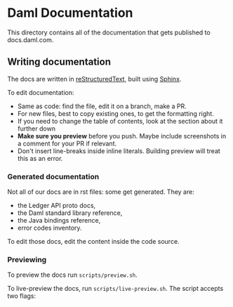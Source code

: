 # Daml Documentation

This directory contains all of the documentation that gets published to docs.daml.com.

## Writing documentation

The docs are written in [reStructuredText](http://docutils.sourceforge.net/rst.html), built using [Sphinx](http://www.sphinx-doc.org/en/master/).

To edit documentation:

- Same as code: find the file, edit it on a branch, make a PR.
- For new files, best to copy existing ones, to get the formatting right. 
- If you need to change the table of contents, look at the section about it further down
- **Make sure you preview** before you push. Maybe include screenshots in a comment for your PR if relevant.
- Don't insert line-breaks inside inline literals. Building preview will treat this as an error.

### Generated documentation

Not all of our docs are in rst files: some get generated. They are:

- the Ledger API proto docs,
- the Daml standard library reference,
- the Java bindings reference,
- error codes inventory.

To edit those docs, edit the content inside the code source.

### Previewing

To preview the docs run `scripts/preview.sh`.

To live-preview the docs, run `scripts/live-preview.sh`. The script accepts two flags:

- `--pdf` includes the PDF documentation,
- `--gen` includes the generated documentation.

Note that neither PDF, nor generated docs will benefit from live updates. 
To update generated docs or PDF docs, quit the preview script with CTRL+C and start it again.

The preview is indicative of contents documented in this repository. For the final result, you
should go to https://github.com/digital-asset/docs.daml.com and consult the preview instructions.

### Style conventions

For terminology and other style questions, follow the [main DA documentation style guide](https://docs.google.com/document/d/1dwE45gyxWXqlr4VTq9mJVnmSyBQ8V30ItucWBbCbViQ/edit).

A few pieces of RST guidance:

If you’re not familiar, it’s really worth reading the [primer](http://www.sphinx-doc.org/en/master/usage/restructuredtext/basics.html) for the basic syntax (emphasis, code text, lists, tables, images, comments, etc).
- Keep paragraphs all on the same line (no newlines/line breaks).
- Heading underlines in this hierarchical order:

  ```
  ######
  ******
  ======
  ------
  ^^^^^^
  """"""
  ```
- For internal links, use the `doc` directive where you can. 
- For bullet points (unordered lists), use `-` (dashes).
- For code blocks, use the `literalinclude` directive if you can: it's best to source code from files that we test whether they compile.

## Updating the table of contents

The table of contents is handled in https://github.com/digital-asset/docs.daml.com.

If you want need to add an item that needs to end up on the table of contents, you need to:

1. get the PR that introduces the new item
2. wait for the following daily snapshot
3. follow the instructions on https://github.com/digital-asset/docs.daml.com, in particular with regards to
   [making changes to the next unreleased version](https://github.com/digital-asset/docs.daml.com#making-changes-to-the-next-unreleased-version)

## Linking to pages from the Canton documentation

This repository only includes content for the Daml SDK. However the Daml documentation includes both
content from this repository and from [Canton's](https://github.com/digital-asset/canton). This means that
linking to a page in the Canton documentation requires some additional care. In particular, you have to:

1. find the anchor point to which you want to link in the Canton documentation
2. add the anchor point name in the `//docs/canton-refs.rst` document (unless it's already there)
3. refer to the anchor point in your page

You can see a small example of this procedure in
[this commit](https://github.com/digital-asset/daml/commit/30acaaea777b92712fe46c2062361f5f44b260ce).

## How the docs get built

The final documentation gets built as part of the `assembly`
repository but the `daml` repository builds the Daml part of the
documentation and checks that the sphinx builds passes without
warnings.

## Publishing docs

Documentation is published automatically whenever a release is made
under `https://docs.daml.com/$version/`.  The documentation at
`https://docs.daml.com` is updated by an hourly cron job to the latest
version that has been marked as a non-prerelease on Github.

## Testing code in docs

TBD

## Building the assembly repo against HEAD

Especially for changes to the table of contents, it can often be
useful to see the final version of the docs that is built by the
assembly repo based on the current HEAD of the daml repository. For
that, you can build and copy the artifacts from the Daml repository to
the `download` directory of the assembly repository as follows:


```
./docs/scripts/copy-assembly path/to/assembly/docs/download
```

Afterwards, you can use the usual commands from the [assembly
repository](https://github.com/DACH-NY/assembly/blob/main/docs/README.md)
to build documentation where you use `0.0.0` as the SDK version, e.g.,

```
./live-preview.sh 0.0.0 2.0.0-rc9
```
